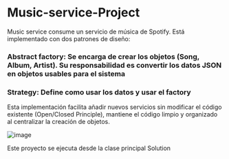 # Music-service-Project

Music service consume un servicio de música de Spotify. 
Está implementado con dos patrones de diseño: 

### Abstract factory: Se encarga de crear los objetos (Song, Album, Artist). Su responsabilidad es convertir los datos JSON en objetos usables para el sistema
### Strategy: Define como usar los datos y usar el factory
Esta implementación facilita añadir nuevos servicios sin modificar el código existente (Open/Closed Principle), mantiene el código limpio y organizado al centralizar la creación de objetos.

 ![image](https://github.com/user-attachments/assets/2ac07c5b-5096-4b4f-a031-ac4f8f23f80b)

Este proyecto se ejecuta desde la clase principal Solution
